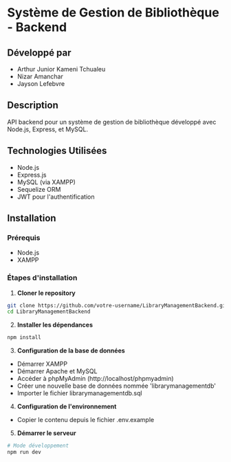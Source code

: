 # Système de Gestion de Bibliothèque - Backend

## Développé par
- Arthur Junior Kameni Tchualeu
- Nizar Amanchar
- Jayson Lefebvre

## Description
API backend pour un système de gestion de bibliothèque développé avec Node.js, Express, et MySQL.

## Technologies Utilisées
- Node.js
- Express.js
- MySQL (via XAMPP)
- Sequelize ORM
- JWT pour l'authentification

## Installation

### Prérequis
- Node.js
- XAMPP

### Étapes d'installation

1. **Cloner le repository**
```bash
git clone https://github.com/votre-username/LibraryManagementBackend.git
cd LibraryManagementBackend
```

2. **Installer les dépendances**
```bash
npm install
```

3. **Configuration de la base de données**
- Démarrer XAMPP
- Démarrer Apache et MySQL
- Accéder à phpMyAdmin (http://localhost/phpmyadmin)
- Créer une nouvelle base de données nommée 'librarymanagementdb'
- Importer le fichier librarymanagementdb.sql

4. **Configuration de l'environnement**
- Copier le contenu depuis le fichier .env.example

5. **Démarrer le serveur**
```bash
# Mode développement
npm run dev
```
